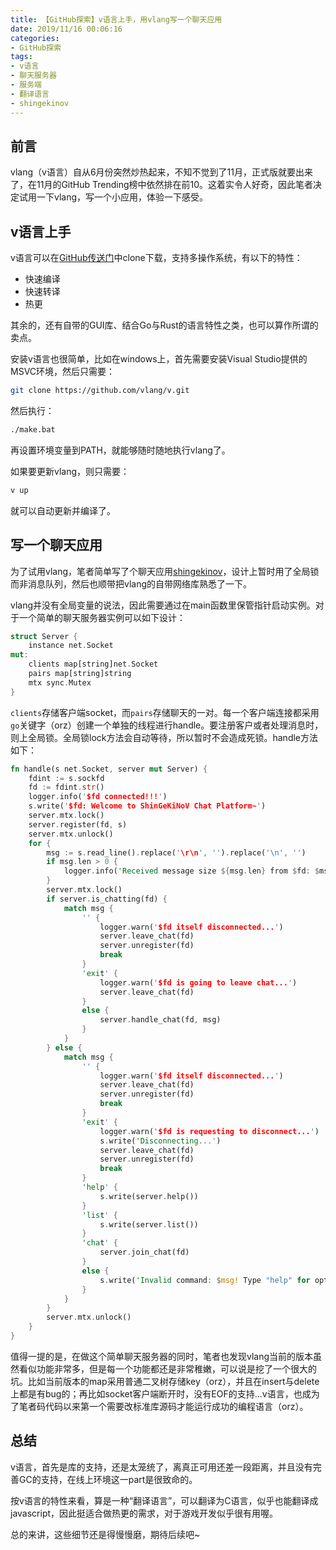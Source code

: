 ```yaml
---
title: 【GitHub探索】v语言上手，用vlang写一个聊天应用
date: 2019/11/16 00:06:16
categories:
- GitHub探索
tags:
- v语言
- 聊天服务器
- 服务端
- 翻译语言
- shingekinov
---
```


## 前言

vlang（v语言）自从6月份突然炒热起来，不知不觉到了11月，正式版就要出来了，在11月的GitHub Trending榜中依然排在前10。这着实令人好奇，因此笔者决定试用一下vlang，写一个小应用，体验一下感受。

## v语言上手

v语言可以在[GitHub传送门](https://github.com/vlang/v)中clone下载，支持多操作系统，有以下的特性：

- 快速编译
- 快速转译
- 热更

其余的，还有自带的GUI库、结合Go与Rust的语言特性之类，也可以算作所谓的卖点。

安装v语言也很简单，比如在windows上，首先需要安装Visual Studio提供的MSVC环境，然后只需要：

```sh
git clone https://github.com/vlang/v.git
```

然后执行：

```sh
./make.bat
```

再设置环境变量到PATH，就能够随时随地执行vlang了。

<!-- more -->

如果要更新vlang，则只需要：

```sh
v up
```

就可以自动更新并编译了。

## 写一个聊天应用

为了试用vlang，笔者简单写了个聊天应用[shingekinov](https://github.com/utmhikari/shingekinov)，设计上暂时用了全局锁而非消息队列，然后也顺带把vlang的自带网络库熟悉了一下。

vlang并没有全局变量的说法，因此需要通过在main函数里保管指针启动实例。对于一个简单的聊天服务器实例可以如下设计：

```rust
struct Server {
    instance net.Socket
mut:
    clients map[string]net.Socket
    pairs map[string]string
    mtx sync.Mutex
}
```

`clients`存储客户端socket，而`pairs`存储聊天的一对。每一个客户端连接都采用`go`关键字（orz）创建一个单独的线程进行handle。要注册客户或者处理消息时，则上全局锁。全局锁lock方法会自动等待，所以暂时不会造成死锁。handle方法如下：

```rust
fn handle(s net.Socket, server mut Server) {
    fdint := s.sockfd
    fd := fdint.str()
    logger.info('$fd connected!!!')
    s.write('$fd: Welcome to ShinGeKiNoV Chat Platform~')
    server.mtx.lock()
    server.register(fd, s)
    server.mtx.unlock()
    for {
        msg := s.read_line().replace('\r\n', '').replace('\n', '')
        if msg.len > 0 {
            logger.info('Received message size ${msg.len} from $fd: $msg')
        }
        server.mtx.lock()
        if server.is_chatting(fd) {
            match msg {
                '' {
                    logger.warn('$fd itself disconnected...')
                    server.leave_chat(fd)
                    server.unregister(fd)
                    break
                }
                'exit' {
                    logger.warn('$fd is going to leave chat...')
                    server.leave_chat(fd)
                }
                else {
                    server.handle_chat(fd, msg)
                }
            }
        } else {
            match msg {
                '' {
                    logger.warn('$fd itself disconnected...')
                    server.leave_chat(fd)
                    server.unregister(fd)
                    break
                }
                'exit' {
                    logger.warn('$fd is requesting to disconnect...')
                    s.write('Disconnecting...')
                    server.leave_chat(fd)
                    server.unregister(fd)
                    break
                }
                'help' {
                    s.write(server.help())
                }
                'list' {
                    s.write(server.list())
                }
                'chat' {
                    server.join_chat(fd)
                }
                else {
                    s.write('Invalid command: $msg! Type "help" for options~')
                }
            }
        }
        server.mtx.unlock()
    }
}
```

值得一提的是，在做这个简单聊天服务器的同时，笔者也发现vlang当前的版本虽然看似功能非常多，但是每一个功能都还是非常稚嫩，可以说是挖了一个很大的坑。比如当前版本的map采用普通二叉树存储key（orz），并且在insert与delete上都是有bug的；再比如socket客户端断开时，没有EOF的支持...v语言，也成为了笔者码代码以来第一个需要改标准库源码才能运行成功的编程语言（orz）。

## 总结

v语言，首先是库的支持，还是太笼统了，离真正可用还差一段距离，并且没有完善GC的支持，在线上环境这一part是很致命的。

按v语言的特性来看，算是一种“翻译语言”，可以翻译为C语言，似乎也能翻译成javascript，因此挺适合做热更的需求，对于游戏开发似乎很有用喔。

总的来讲，这些细节还是得慢慢磨，期待后续吧~

